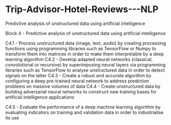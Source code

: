 # Trip-Advisor-Hotel-Reviews---NLP
Predictive analysis of unstructured data using artificial intelligence

Block 4 - Predictive analysis of unstructured data using artificial intelligence

C4.1 - Process unstructured data (image, text, audio) by creating processing functions using programming libraries such as TensorFlow or Numpy to transform them into matrices in order to make them interpretable by a deep learning algorithm
C4.2 - Develop adapted neural networks (classical, convolutional or recursive) by superimposing neural layers via programming libraries such as TensorFlow to analyse unstructured data in order to detect signals on the latter
C4.3 - Create a robust and accurate algorithm by configuring a deep pre-trained neural network to address prediction problems on massive volumes of data
C4.4 - Create unstructured data by building adversarial neural networks to construct new training bases for artificial intelligence applications 

C4.5 - Evaluate the performance of a deep machine learning algorithm by evaluating indicators on training and validation data in order to industrialise its use
